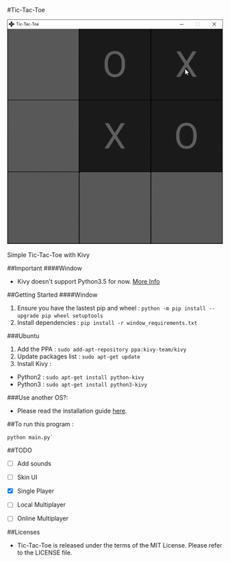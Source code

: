 #Tic-Tac-Toe

![Version 1.0](screenshot/ver1_0.gif)

Simple Tic-Tac-Toe with Kivy


##Important
####Window
- Kivy doesn't support Python3.5 for now. [More Info](https://kivy.org/docs/installation/installation-windows.html#install-win-dist)


##Getting Started
####Window
1. Ensure you have the lastest pip and wheel : `python -m pip install --upgrade pip wheel setuptools`
2. Install dependencies : `pip install -r window_requirements.txt`

###Ubuntu
1. Add the PPA : `sudo add-apt-repository ppa:kivy-team/kivy`
2. Update packages list : `sudo apt-get update`
3. Install Kivy :

- Python2 : `sudo apt-get install python-kivy`
- Python3 : `sudo apt-get install python3-kivy` 


###Use another OS?:
- Please read the installation guide [here](https://kivy.org/#download).


##To run this program :
```
python main.py`
```


##TODO
- [ ] Add sounds
- [ ] Skin UI
- [x] Single Player
- [ ] Local Multiplayer
- [ ] Online Multiplayer


##Licenses
- Tic-Tac-Toe is released under the terms of the MIT License. Please refer to the LICENSE file.

